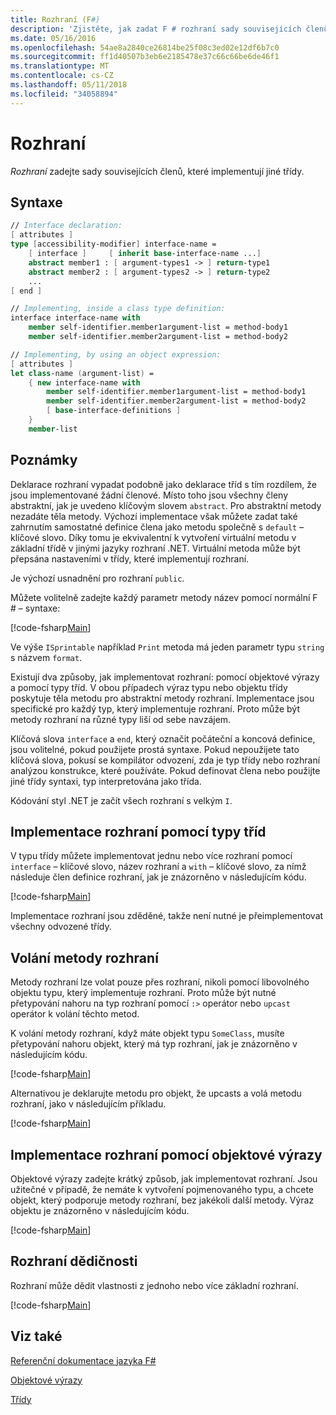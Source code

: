 ```yaml
---
title: Rozhraní (F#)
description: 'Zjistěte, jak zadat F # rozhraní sady souvisejících členů, které implementují jiné třídy.'
ms.date: 05/16/2016
ms.openlocfilehash: 54ae8a2840ce26814be25f08c3ed02e12df6b7c0
ms.sourcegitcommit: ff1d40507b3eb6e2185478e37c66c66be6de46f1
ms.translationtype: MT
ms.contentlocale: cs-CZ
ms.lasthandoff: 05/11/2018
ms.locfileid: "34058894"
---
```

# <a name="interfaces"></a>Rozhraní

*Rozhraní* zadejte sady souvisejících členů, které implementují jiné třídy.

## <a name="syntax"></a>Syntaxe

```fsharp
// Interface declaration:
[ attributes ]
type [accessibility-modifier] interface-name =
    [ interface ]     [ inherit base-interface-name ...]
    abstract member1 : [ argument-types1 -> ] return-type1
    abstract member2 : [ argument-types2 -> ] return-type2
    ...
[ end ]

// Implementing, inside a class type definition:
interface interface-name with
    member self-identifier.member1argument-list = method-body1
    member self-identifier.member2argument-list = method-body2

// Implementing, by using an object expression:
[ attributes ]
let class-name (argument-list) =
    { new interface-name with
        member self-identifier.member1argument-list = method-body1
        member self-identifier.member2argument-list = method-body2
        [ base-interface-definitions ]
    }
    member-list
```

## <a name="remarks"></a>Poznámky
Deklarace rozhraní vypadat podobně jako deklarace tříd s tím rozdílem, že jsou implementované žádní členové. Místo toho jsou všechny členy abstraktní, jak je uvedeno klíčovým slovem `abstract`. Pro abstraktní metody nezadáte těla metody. Výchozí implementace však můžete zadat také zahrnutím samostatné definice člena jako metodu společně s `default` – klíčové slovo. Díky tomu je ekvivalentní k vytvoření virtuální metodu v základní třídě v jinými jazyky rozhraní .NET. Virtuální metoda může být přepsána nastaveními v třídy, které implementují rozhraní.

Je výchozí usnadnění pro rozhraní `public`.

Můžete volitelně zadejte každý parametr metody název pomocí normální F # – syntaxe:

[!code-fsharp[Main](../../../samples/snippets/fsharp/lang-ref-1/snippet24032.fs)]

Ve výše `ISprintable` například `Print` metoda má jeden parametr typu `string` s názvem `format`.

Existují dva způsoby, jak implementovat rozhraní: pomocí objektové výrazy a pomocí typy tříd. V obou případech výraz typu nebo objektu třídy poskytuje těla metodu pro abstraktní metody rozhraní. Implementace jsou specifické pro každý typ, který implementuje rozhraní. Proto může být metody rozhraní na různé typy liší od sebe navzájem.

Klíčová slova `interface` a `end`, který označit počáteční a koncová definice, jsou volitelné, pokud použijete prostá syntaxe. Pokud nepoužijete tato klíčová slova, pokusí se kompilátor odvození, zda je typ třídy nebo rozhraní analýzou konstrukce, které používáte. Pokud definovat člena nebo použijte jiné třídy syntaxi, typ interpretována jako třída.

Kódování styl .NET je začít všech rozhraní s velkým `I`.


## <a name="implementing-interfaces-by-using-class-types"></a>Implementace rozhraní pomocí typy tříd
V typu třídy můžete implementovat jednu nebo více rozhraní pomocí `interface` – klíčové slovo, název rozhraní a `with` – klíčové slovo, za nímž následuje člen definice rozhraní, jak je znázorněno v následujícím kódu.

[!code-fsharp[Main](../../../samples/snippets/fsharp/lang-ref-1/snippet2801.fs)]

Implementace rozhraní jsou zděděné, takže není nutné je přeimplementovat všechny odvozené třídy.


## <a name="calling-interface-methods"></a>Volání metody rozhraní
Metody rozhraní lze volat pouze přes rozhraní, nikoli pomocí libovolného objektu typu, který implementuje rozhraní. Proto může být nutné přetypování nahoru na typ rozhraní pomocí `:>` operátor nebo `upcast` operátor k volání těchto metod.

K volání metody rozhraní, když máte objekt typu `SomeClass`, musíte přetypování nahoru objekt, který má typ rozhraní, jak je znázorněno v následujícím kódu.

[!code-fsharp[Main](../../../samples/snippets/fsharp/lang-ref-1/snippet2802.fs)]

Alternativou je deklarujte metodu pro objekt, že upcasts a volá metodu rozhraní, jako v následujícím příkladu.

[!code-fsharp[Main](../../../samples/snippets/fsharp/lang-ref-1/snippet2803.fs)]
    
## <a name="implementing-interfaces-by-using-object-expressions"></a>Implementace rozhraní pomocí objektové výrazy
Objektové výrazy zadejte krátký způsob, jak implementovat rozhraní. Jsou užitečné v případě, že nemáte k vytvoření pojmenovaného typu, a chcete objekt, který podporuje metody rozhraní, bez jakékoli další metody. Výraz objektu je znázorněno v následujícím kódu.

[!code-fsharp[Main](../../../samples/snippets/fsharp/lang-ref-1/snippet2804.fs)]
    
## <a name="interface-inheritance"></a>Rozhraní dědičnosti
Rozhraní může dědit vlastnosti z jednoho nebo více základní rozhraní.

[!code-fsharp[Main](../../../samples/snippets/fsharp/lang-ref-1/snippet2805.fs)]
    
## <a name="see-also"></a>Viz také
[Referenční dokumentace jazyka F#](index.md)

[Objektové výrazy](object-expressions.md)

[Třídy](classes.md)
